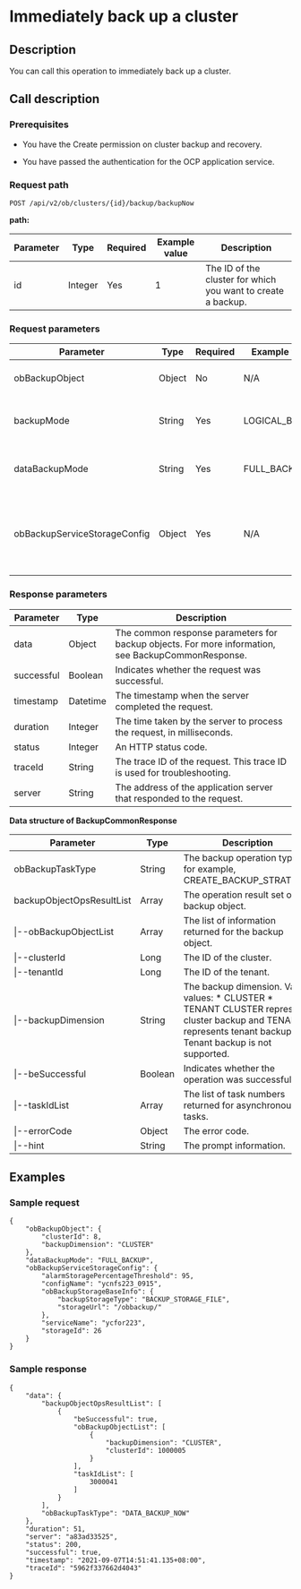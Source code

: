 Immediately back up a cluster 
==================================================



Description 
--------------------------------

You can call this operation to immediately back up a cluster.

Call description 
-------------------------------------

### Prerequisites 

* You have the Create permission on cluster backup and recovery.

  

* You have passed the authentication for the OCP application service.

  




### Request path 

`POST /api/v2/ob/clusters/{id}/backup/backupNow`

**path:** 


| Parameter |  Type   | Required | Example value |                         Description                          |
|-----------|---------|----------|---------------|--------------------------------------------------------------|
| id        | Integer | Yes      | 1             | The ID of the cluster for which you want to create a backup. |



### Request parameters 



|          Parameter           |  Type  | Required | Example value  |                                                                                        Description                                                                                         |
|------------------------------|--------|----------|----------------|--------------------------------------------------------------------------------------------------------------------------------------------------------------------------------------------|
| obBackupObject               | Object | No       | N/A            | The backup object, which will be automatically populated.                                                                                                                                  |
| backupMode                   | String | Yes      | LOGICAL_BACKUP | The backup mode.  Valid values: * LOGICAL_BACKUP   * PHYSICAL_BACKUP    |
| dataBackupMode               | String | Yes      | FULL_BACKUP    | The data backup mode. Valid values: **FULL_BACKUP** and  **INCREMENTAL_BACKUP**                                                                                            |
| obBackupServiceStorageConfig | Object | Yes      | N/A            | The storage configurations of the backup service. For more information, see the data structure in [Create a backup strategy for a cluster](200.create-a-backup-policy-for-the-cluster-1.md).   |



### Response parameters 



| Parameter  |   Type   |                                            Description                                             |
|------------|----------|----------------------------------------------------------------------------------------------------|
| data       | Object   | The common response parameters for backup objects. For more information, see BackupCommonResponse. |
| successful | Boolean  | Indicates whether the request was successful.                                                      |
| timestamp  | Datetime | The timestamp when the server completed the request.                                               |
| duration   | Integer  | The time taken by the server to process the request, in milliseconds.                              |
| status     | Integer  | An HTTP status code.                                                                               |
| traceId    | String   | The trace ID of the request. This trace ID is used for troubleshooting.                            |
| server     | String   | The address of the application server that responded to the request.                               |



**Data structure of BackupCommonResponse** 


|                 Parameter                 |  Type   |                                                                                                                                                    Description                                                                                                                                                    |
|-------------------------------------------|---------|-------------------------------------------------------------------------------------------------------------------------------------------------------------------------------------------------------------------------------------------------------------------------------------------------------------------|
| obBackupTaskType          | String  | The backup operation type, for example, CREATE_BACKUP_STRATEGY.                                                                                                                                                                                                                                                   |
| backupObjectOpsResultList | Array   | The operation result set of the backup object.                                                                                                                                                                                                                                                                    |
| \|--obBackupObjectList    | Array   | The list of information returned for the backup object.                                                                                                                                                                                                                                                           |
| \|--clusterId                             | Long    | The ID of the cluster.                                                                                                                                                                                                                                                                                            |
| \|--tenantId                              | Long    | The ID of the tenant.                                                                                                                                                                                                                                                                                             |
| \|--backupDimension                       | String  | The backup dimension. Valid values:  * CLUSTER    <!-- --> * TENANT    CLUSTER represents cluster backup and TENANT represents tenant backup. Tenant backup is not supported. |
| \|--beSuccessful                          | Boolean | Indicates whether the operation was successful.                                                                                                                                                                                                                                                                   |
| \|--taskIdList                            | Array   | The list of task numbers returned for asynchronous tasks.                                                                                                                                                                                                                                                         |
| \|--errorCode                             | Object  | The error code.                                                                                                                                                                                                                                                                                                   |
| \|--hint                                  | String  | The prompt information.                                                                                                                                                                                                                                                                                           |



Examples 
-----------------------------

### Sample request 

```unknow
{
    "obBackupObject": {
        "clusterId": 8,
        "backupDimension": "CLUSTER"
    },
    "dataBackupMode": "FULL_BACKUP",
    "obBackupServiceStorageConfig": {
        "alarmStoragePercentageThreshold": 95,
        "configName": "ycnfs223_0915",
        "obBackupStorageBaseInfo": {
            "backupStorageType": "BACKUP_STORAGE_FILE",
            "storageUrl": "/obbackup/"
        },
        "serviceName": "ycfor223",
        "storageId": 26
    }
}
```



### Sample response 

```unknow
{
    "data": {
        "backupObjectOpsResultList": [
            {
                "beSuccessful": true,
                "obBackupObjectList": [
                    {
                        "backupDimension": "CLUSTER",
                        "clusterId": 1000005
                    }
                ],
                "taskIdList": [
                    3000041
                ]
            }
        ],
        "obBackupTaskType": "DATA_BACKUP_NOW"
    },
    "duration": 51,
    "server": "a83ad33525",
    "status": 200,
    "successful": true,
    "timestamp": "2021-09-07T14:51:41.135+08:00",
    "traceId": "5962f337662d4043"
}
```


